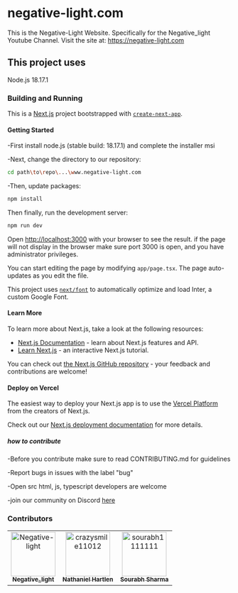 # negative-light.com

This is the Negative-Light Website. Specifically for the Negative_light Youtube Channel.
Visit the site at: https://negative-light.com

## This project uses

Node.js 18.17.1

### Building and Running

This is a [Next.js](https://nextjs.org/) project bootstrapped with [`create-next-app`](https://github.com/vercel/next.js/tree/canary/packages/create-next-app).

#### Getting Started

-First install node.js (stable build: 18.17.1) and complete the installer msi

-Next, change the directory to our repository:

```bash
cd path\to\repo\...\www.negative-light.com
```

-Then, update packages:

```bash
npm install
```

Then finally, run the development server:

```bash
npm run dev
```

Open [http://localhost:3000](http://localhost:3000) with your browser to see the result.
if the page will not display in the browser make sure port 3000 is open, and you have administrator privileges.

You can start editing the page by modifying `app/page.tsx`. The page auto-updates as you edit the file.

This project uses [`next/font`](https://nextjs.org/docs/basic-features/font-optimization) to automatically optimize and load Inter, a custom Google Font.

#### Learn More

To learn more about Next.js, take a look at the following resources:

- [Next.js Documentation](https://nextjs.org/docs) - learn about Next.js features and API.
- [Learn Next.js](https://nextjs.org/learn) - an interactive Next.js tutorial.

You can check out [the Next.js GitHub repository](https://github.com/vercel/next.js/) - your feedback and contributions are welcome!

#### Deploy on Vercel

The easiest way to deploy your Next.js app is to use the [Vercel Platform](https://vercel.com/new?utm_medium=default-template&filter=next.js&utm_source=create-next-app&utm_campaign=create-next-app-readme) from the creators of Next.js.

Check out our [Next.js deployment documentation](https://nextjs.org/docs/deployment) for more details.

##### how to contribute

-Before you contribute make sure to read CONTRIBUTING.md for guidelines

-Report bugs in issues with the label "bug"

-Open src html, js, typescript developers are welcome

-join our community on Discord [here](https://discord.gg/CD8e5avNtn)

### Contributors

<!-- readme: contributors -start -->
<table>
<tr>
    <td align="center">
        <a href="https://github.com/Negative-light">
            <img src="https://avatars.githubusercontent.com/u/53065989?v=4" width="100;" alt="Negative-light"/>
            <br />
            <sub><b>Negative_light</b></sub>
        </a>
    </td>
    <td align="center">
        <a href="https://github.com/crazysmile11012">
            <img src="https://avatars.githubusercontent.com/u/107813207?v=4" width="100;" alt="crazysmile11012"/>
            <br />
            <sub><b>Nathaniel Hartlen </b></sub>
        </a>
    </td>
    <td align="center">
        <a href="https://github.com/sourabh1111111">
            <img src="https://avatars.githubusercontent.com/u/128641566?v=4" width="100;" alt="sourabh1111111"/>
            <br />
            <sub><b>Sourabh Sharma</b></sub>
        </a>
    </td></tr>
</table>
<!-- readme: contributors -end -->
